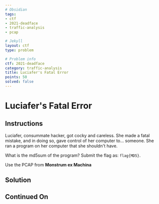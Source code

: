 ```yaml
---
# Obsidian
tags:
- ctf
- 2021-deadface
- traffic-analysis
- pcap

# Jekyll
layout: ctf
type: problem

# Problem info
ctf: 2021-deadface
category: traffic-analysis
title: Luciafer's Fatal Error
points: 50
solved: false
---
```


# Luciafer's Fatal Error

## Instructions

Luciafer, consummate hacker, got cocky and careless. She made a fatal mistake, and in doing so, gave control of her computer to... someone. She ran a program on her computer that she shouldn't have.

What is the md5sum of the program? Submit the flag as: `flag{MD5}`.

Use the PCAP from **Monstrum ex Machina**

## Solution



## Continued On


